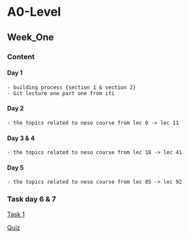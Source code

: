 # A0-Level

## Week_One

### Content

#### Day 1

~~~
- building process {section 1 & section 2}
- Git lecture one part one from iti
~~~

#### Day 2

~~~
- the topics related to neso course from lec 0 -> lec 11
~~~

#### Day 3 & 4

~~~
- the topics related to neso course from lec 18 -> lec 41
~~~

#### Day 5

~~~
- the topics related to neso course from lec 85 -> lec 92
~~~


### Task day 6 & 7

[Task 1](https://drive.google.com/drive/folders/1FeyTRh-iN0aWX4npFXXKV14wxAWd6cRe)

[Quiz](https://forms.gle/imZvhxeMQihQJiiq8)
